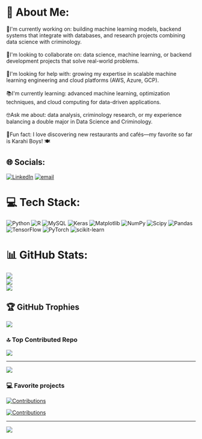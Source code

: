 # 💫 About Me:
🧱I'm currently working on: building machine learning models, backend systems that integrate with databases, and research projects combining data science with criminology.<br><br>💪I'm looking to collaborate on: data science, machine learning, or backend development projects that solve real-world problems.<br><br>🌱I'm looking for help with: growing my expertise in scalable machine learning engineering and cloud platforms (AWS, Azure, GCP).<br><br>📚I'm currently learning: advanced machine learning, optimization techniques, and cloud computing for data-driven applications.<br><br>🤓Ask me about: data analysis, criminology research, or my experience balancing a double major in Data Science and Criminology.<br><br>🍲Fun fact: I love discovering new restaurants and cafés—my favorite so far is Karahi Boys! 🍽️


## 🌐 Socials:
[![LinkedIn](https://img.shields.io/badge/LinkedIn-%230077B5.svg?logo=linkedin&logoColor=white)](https://linkedin.com/in/www.linkedin.com/in/ayesha-abdulahi) [![email](https://img.shields.io/badge/Email-D14836?logo=gmail&logoColor=white)](mailto:ayeshaabdullahi66@gmail.com) 

# 💻 Tech Stack:
![Python](https://img.shields.io/badge/python-3670A0?style=for-the-badge&logo=python&logoColor=ffdd54) ![R](https://img.shields.io/badge/r-%23276DC3.svg?style=for-the-badge&logo=r&logoColor=white) ![MySQL](https://img.shields.io/badge/mysql-4479A1.svg?style=for-the-badge&logo=mysql&logoColor=white) ![Keras](https://img.shields.io/badge/Keras-%23D00000.svg?style=for-the-badge&logo=Keras&logoColor=white) ![Matplotlib](https://img.shields.io/badge/Matplotlib-%23ffffff.svg?style=for-the-badge&logo=Matplotlib&logoColor=black) ![NumPy](https://img.shields.io/badge/numpy-%23013243.svg?style=for-the-badge&logo=numpy&logoColor=white) ![Scipy](https://img.shields.io/badge/SciPy-%230C55A5.svg?style=for-the-badge&logo=scipy&logoColor=%white) ![Pandas](https://img.shields.io/badge/pandas-%23150458.svg?style=for-the-badge&logo=pandas&logoColor=white) ![TensorFlow](https://img.shields.io/badge/TensorFlow-%23FF6F00.svg?style=for-the-badge&logo=TensorFlow&logoColor=white) ![PyTorch](https://img.shields.io/badge/PyTorch-%23EE4C2C.svg?style=for-the-badge&logo=PyTorch&logoColor=white) ![scikit-learn](https://img.shields.io/badge/scikit--learn-%23F7931E.svg?style=for-the-badge&logo=scikit-learn&logoColor=white)
# 📊 GitHub Stats:
![](https://github-readme-stats.vercel.app/api?username=AyeshaAbdulahi&theme=dark&hide_border=false&include_all_commits=false&count_private=false)<br/>
![](https://nirzak-streak-stats.vercel.app/?user=AyeshaAbdulahi&theme=dark&hide_border=false)<br/>
![](https://github-readme-stats.vercel.app/api/top-langs/?username=AyeshaAbdulahi&theme=dark&hide_border=false&include_all_commits=false&count_private=false&layout=compact)

## 🏆 GitHub Trophies
![](https://github-profile-trophy.vercel.app/?username=AyeshaAbdulahi&theme=radical&no-frame=false&no-bg=true&margin-w=4)

### 🔝 Top Contributed Repo
![](https://github-contributor-stats.vercel.app/api?username=AyeshaAbdulahi&limit=5&theme=dark&combine_all_yearly_contributions=true)

---
[![](https://visitcount.itsvg.in/api?id=AyeshaAbdulahi&icon=0&color=0)](https://visitcount.itsvg.in)

### 💻 Favorite projects

[![Contributions](https://github-contributor-stats.vercel.app/api?username=AyeshaAbdulahi&limit=5&theme=dark&combine_all_yearly_contributions=true)](https://github.com/AyeshaAbdulahi/iphone-15-vs-samsung-s24)

[![Contributions](https://github-contributor-stats.vercel.app/api?username=AyeshaAbdulahi&limit=5&theme=dark&combine_all_yearly_contributions=true)](https://github.com/AyeshaAbdulahi/netflix-vs-hulu-analyzing-streaming-service-content)

---
[![](https://visitcount.itsvg.in/api?id=AyeshaAbdulahi&icon=0&color=0)](https://visitcount.itsvg.in)


<!-- Proudly created with GPRM ( https://gprm.itsvg.in ) -->





<!--
**joshmadakor1/joshmadakor1** is a ✨ _special_ ✨ repository because its `README.md` (this file) appears on your GitHub profile.

Here are some ideas to get you started:

- 🔭 I’m currently working on ...
- 🌱 I’m currently learning ...
- 👯 I’m looking to collaborate on ...
- 🤔 I’m looking for help with ...
- 💬 Ask me about ...
- 📫 How to reach me: ...
- 😄 Pronouns: ...
- ⚡ Fun fact: ...
-->
